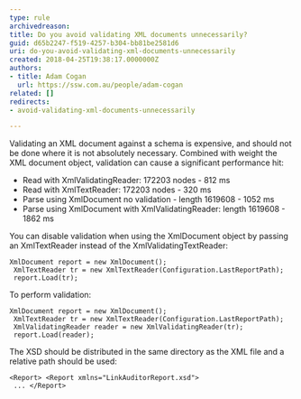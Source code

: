```yaml
---
type: rule
archivedreason: 
title: Do you avoid validating XML documents unnecessarily?
guid: d65b2247-f519-4257-b304-bb81be2581d6
uri: do-you-avoid-validating-xml-documents-unnecessarily
created: 2018-04-25T19:38:17.0000000Z
authors:
- title: Adam Cogan
  url: https://ssw.com.au/people/adam-cogan
related: []
redirects:
- avoid-validating-xml-documents-unnecessarily

---
```


Validating an XML document against a schema is expensive, and should not be done where it is not absolutely necessary. Combined with weight the XML document object, validation can cause a significant performance hit:

* Read with XmlValidatingReader: 172203 nodes - 812 ms
* Read with XmlTextReader: 172203 nodes - 320 ms
* Parse using XmlDocument no validation - length 1619608 - 1052 ms
* Parse using XmlDocument with XmlValidatingReader: length 1619608 - 1862 ms


You can disable validation when using the XmlDocument object by passing an XmlTextReader instead of the XmlValidatingTextReader:

<!--endintro-->



```
XmlDocument report = new XmlDocument();
 XmlTextReader tr = new XmlTextReader(Configuration.LastReportPath);
 report.Load(tr);
```



To perform validation:



```
XmlDocument report = new XmlDocument();
 XmlTextReader tr = new XmlTextReader(Configuration.LastReportPath);
 XmlValidatingReader reader = new XmlValidatingReader(tr);
 report.Load(reader);
```



The XSD should be distributed in the same directory as the XML file and a relative path should be used:



```
<Report> <Report xmlns="LinkAuditorReport.xsd">
 ... </Report>
```
